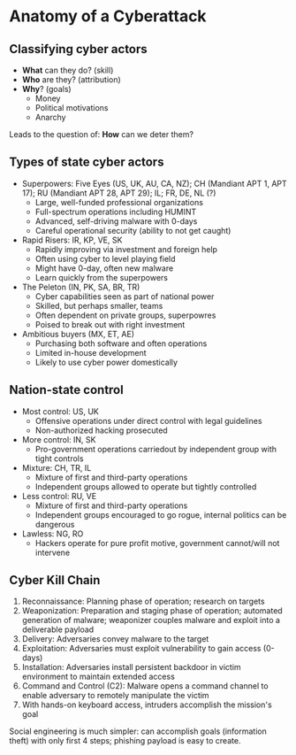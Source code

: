 # Anatomy of a Cyberattack

## Classifying cyber actors
* **What** can they do? (skill)
* **Who** are they? (attribution)
* **Why**? (goals)
    - Money
    - Political motivations
    - Anarchy

Leads to the question of: **How** can we deter them?

## Types of state cyber actors
* Superpowers: Five Eyes (US, UK, AU, CA, NZ); CH (Mandiant APT 1, APT 17); RU (Mandiant APT 28, APT 29); IL; FR, DE, NL (?)
    - Large, well-funded professional organizations
    - Full-spectrum operations including HUMINT
    - Advanced, self-driving malware with 0-days
    - Careful operational security (ability to not get caught)
* Rapid Risers: IR, KP, VE, SK
    - Rapidly improving via investment and foreign help
    - Often using cyber to level playing field
    - Might have 0-day, often new malware
    - Learn quickly from the superpowers
* The Peleton (IN, PK, SA, BR, TR)
    - Cyber capabilities seen as part of national power
    - Skilled, but perhaps smaller, teams
    - Often dependent on private groups, superpowres
    - Poised to break out with right investment
* Ambitious buyers (MX, ET, AE)
    - Purchasing both software and often operations
    - Limited in-house development
    - Likely to use cyber power domestically

## Nation-state control
* Most control: US, UK
    - Offensive operations under direct control with legal guidelines
    - Non-authorized hacking prosecuted
* More control: IN, SK
    - Pro-government operations carriedout by independent group with tight controls
* Mixture: CH, TR, IL
    - Mixture of first and third-party operations
    - Independent groups allowed to operate but tightly controlled
* Less control: RU, VE
    - Mixture of first and third-party operations
    - Independent groups encouraged to go rogue, internal politics can be dangerous
* Lawless: NG, RO
    - Hackers operate for pure profit motive, government cannot/will not intervene

## Cyber Kill Chain
1. Reconnaissance: Planning phase of operation; research on targets
2. Weaponization: Preparation and staging phase of operation; automated generation of malware; weaponizer couples malware and exploit into a deliverable payload
3. Delivery: Adversaries convey malware to the target
4. Exploitation: Adversaries must exploit vulnerability to gain access (0-days)
5. Installation: Adversaries install persistent backdoor in victim environment to maintain extended access
6. Command and Control (C2): Malware opens a command channel to enable adversary to remotely manipulate the victim
7. With hands-on keyboard access, intruders accomplish the mission's goal

Social engineering is much simpler: can accomplish goals (information theft) with only first 4 steps; phishing payload is easy to create.